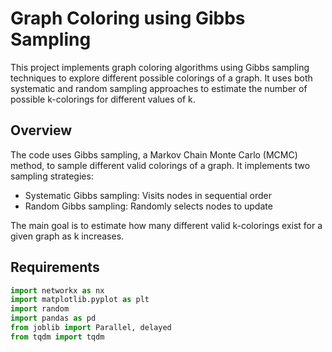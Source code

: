 # Graph Coloring using Gibbs Sampling

This project implements graph coloring algorithms using Gibbs sampling techniques to explore different possible colorings of a graph. It uses both systematic and random sampling approaches to estimate the number of possible k-colorings for different values of k.

## Overview

The code uses Gibbs sampling, a Markov Chain Monte Carlo (MCMC) method, to sample different valid colorings of a graph. It implements two sampling strategies:

- Systematic Gibbs sampling: Visits nodes in sequential order
- Random Gibbs sampling: Randomly selects nodes to update

The main goal is to estimate how many different valid k-colorings exist for a given graph as k increases.

## Requirements

```python
import networkx as nx
import matplotlib.pyplot as plt
import random
import pandas as pd
from joblib import Parallel, delayed
from tqdm import tqdm
